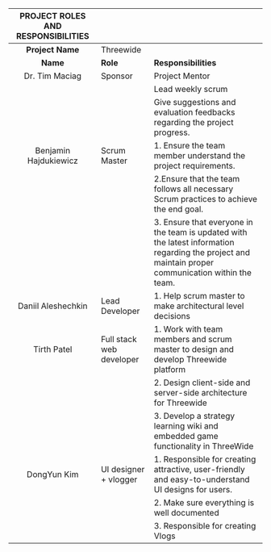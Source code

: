 ﻿| **PROJECT ROLES AND RESPONSIBILITIES** |                          |                                                                                                                                                     |
|:--------------------------------------:| ------------------------ | --------------------------------------------------------------------------------------------------------------------------------------------------- |
|            **Project Name**            | Threewide                |                                                                                                                                                     |
|                **Name**                | **Role**                 | **Responsibilities**                                                                                                                                |
|             Dr. Tim Maciag             | Sponsor                  | Project Mentor                                                                                                                                      |
|                                        |                          | Lead weekly scrum                                                                                                                                   |
|                                        |                          | Give suggestions and evaluation feedbacks regarding the project progress.                                                                           |
|          Benjamin Hajdukiewicz         | Scrum Master             | 1. Ensure the team member understand the project requirements.                                                                                      |
|                                        |                          | 2.Ensure that the team follows all necessary Scrum practices to achieve the end goal.                                                               |
|                                        |                          | 3. Ensure that everyone in the team is updated with the latest information regarding the project and maintain proper communication within the team. |
|           Daniil Aleshechkin           | Lead Developer           | 1. Help scrum master to make architectural level decisions  |
|               Tirth Patel              | Full stack web developer | 1.  Work with  team members and scrum master to design and develop Threewide platform  
|     |                          | 2. Design client-side and server-side architecture for Threewide|
|||3. Develop a strategy learning wiki and embedded game functionality in ThreeWide |
|               DongYun Kim              | UI designer + vlogger      |   1. Responsible for creating attractive, user-friendly and easy-to-understand UI designs for users.|
|||2. Make sure everything is well documented |
|||3. Responsible for creating Vlogs|

